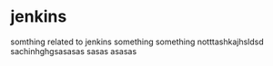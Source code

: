 # jenkins
somthing related to jenkins
something something notttashkajhsldsd
sachinhghgsasasas
sasas
asasas
